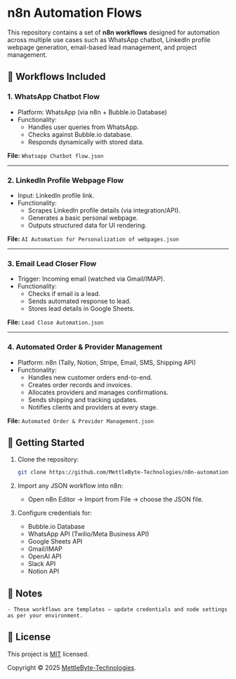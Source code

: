 # n8n Automation Flows

This repository contains a set of **n8n workflows** designed for automation across multiple use cases such as WhatsApp chatbot, LinkedIn profile webpage generation, email-based lead management, and project management.

## 📂 Workflows Included

### 1. WhatsApp Chatbot Flow
- Platform: WhatsApp (via n8n + Bubble.io Database)
- Functionality:
  - Handles user queries from WhatsApp.
  - Checks against Bubble.io database.
  - Responds dynamically with stored data.

**File:** `Whatsapp Chatbot flow.json`

---

### 2. LinkedIn Profile Webpage Flow
- Input: LinkedIn profile link.
- Functionality:
  - Scrapes LinkedIn profile details (via integration/API).
  - Generates a basic personal webpage.
  - Outputs structured data for UI rendering.

**File:** `AI Automation for Personalization of webpages.json`

---

### 3. Email Lead Closer Flow
- Trigger: Incoming email (watched via Gmail/IMAP).
- Functionality:
  - Checks if email is a lead.
  - Sends automated response to lead.
  - Stores lead details in Google Sheets.

**File:** `Lead Close Automation.json`

---

### 4. Automated Order & Provider Management
- Platform: n8n (Tally, Notion, Stripe, Email, SMS, Shipping API)
- Functionality:
  - Handles new customer orders end-to-end.
  - Creates order records and invoices.
  - Allocates providers and manages confirmations.
  - Sends shipping and tracking updates.
  - Notifies clients and providers at every stage.

**File:** `Automated Order & Provider Management.json`


## 🚀 Getting Started

1. Clone the repository:
   ```bash
   git clone https://github.com/MettleByte-Technologies/n8n-automation-flows.git

2. Import any JSON workflow into n8n:
    - Open n8n Editor → Import from File → choose the JSON file.

3. Configure credentials for:
    - Bubble.io Database
    - WhatsApp API (Twilio/Meta Business API)
    - Google Sheets API
    - Gmail/IMAP
    - OpenAI API
    - Slack API
    - Notion API

## 📌 Notes
    - These workflows are templates – update credentials and node settings as per your environment.

## 📝 License

This project is [MIT](https://github.com/MettleByte-Technologies/n8n-automation-flows/blob/main/LICENSE) licensed.

Copyright © 2025 [MettleByte-Technologies](https://github.com/MettleByte-Technologies).<br />
